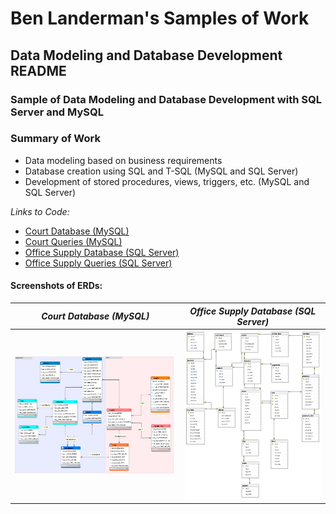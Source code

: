# Ben Landerman's Samples of Work

## Data Modeling and Database Development README

### Sample of Data Modeling and Database Development with SQL Server and MySQL


### Summary of Work
- Data modeling based on business requirements
- Database creation using SQL and T-SQL (MySQL and SQL Server)
- Development of stored procedures, views, triggers, etc. (MySQL and SQL Server)

*Links to Code:*
- [Court Database (MySQL)](court_database.sql "Court Database")
- [Court Queries (MySQL)](court_queries.sql "Court Queries")
- [Office Supply Database (SQL Server)](office_supply_database.sql "Court Database")
- [Office Supply Queries (SQL Server)](office_supply_queries.sql "Court Queries")

#### Screenshots of ERDs:

| *Court Database (MySQL)*                          | *Office Supply Database (SQL Server)*                           |
|:---------------------------------------------:|:---------------------------------------------:|
|![Court ERD](img/court_erd.png)                |![Office Supply ERD](img/office_erd.png)                  |